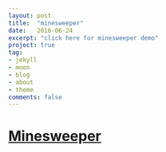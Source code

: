 ```yaml
---
layout: post
title:  "minesweeper"
date:   2016-06-24
excerpt: "click here for minesweeper demo"
project: true
tag:
- jekyll 
- moon
- blog
- about
- theme
comments: false
---
```


# [Minesweeper](https://imhojang.github.io/imhome/minesweeper)